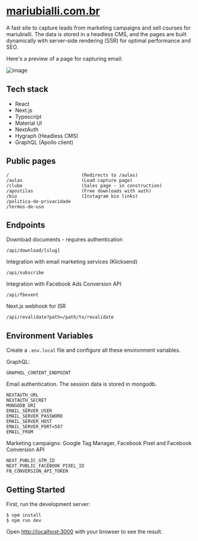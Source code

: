 # [mariubialli.com.br](https://mariubialli.com.br)

A fast site to capture leads from marketing campaigns and sell courses for mariubialli.
The data is stored in a headless CMS, and the pages are built dynamically with server-side rendering (SSR) for optimal performance and SEO.

Here's a preview of a page for capturing email:

![image](https://github.com/apbetioli/mariubialli/assets/2829329/0ef78419-335d-4a72-b9de-fd9f32fce4d6)


## Tech stack

- React
- Next.js
- Typescript
- Material UI
- NextAuth
- Hygraph (Headless CMS)
- GraphQL (Apollo client)

## Public pages

```
/                           (Redirects to /aulas)
/aulas                      (Lead capture page)
/clube                      (Sales page - in construction)
/apostilas                  (Free downloads with auth)
/bio                        (Instagram bio links)
/politica-de-privacidade
/termos-de-uso
```

## Endpoints

Download documents - requires authentication

```
/api/download/[slug]
```

Integration with email marketing services (Klicksend)

```
/api/subscribe
```

Integration with Facebook Ads Conversion API

```
/api/fbevent
```

Next.js webhook for ISR

```
/api/revalidate?path=/path/to/revalidate
```

## Environment Variables

Create a `.env.local` file and configure all these environment variables.

GraphQL:

```
GRAPHQL_CONTENT_ENDPOINT
```

Email authentication. The session data is stored in mongodb.

```
NEXTAUTH_URL
NEXTAUTH_SECRET
MONGODB_URI
EMAIL_SERVER_USER
EMAIL_SERVER_PASSWORD
EMAIL_SERVER_HOST
EMAIL_SERVER_PORT=587
EMAIL_FROM
```

Marketing campaigns: Google Tag Manager, Facebook Pixel and Facebook Conversion API

```
NEXT_PUBLIC_GTM_ID
NEXT_PUBLIC_FACEBOOK_PIXEL_ID
FB_CONVERSION_API_TOKEN
```

## Getting Started

First, run the development server:

```
$ npm install
$ npm run dev
```

Open [http://localhost:3000](http://localhost:3000) with your browser to see the result.
